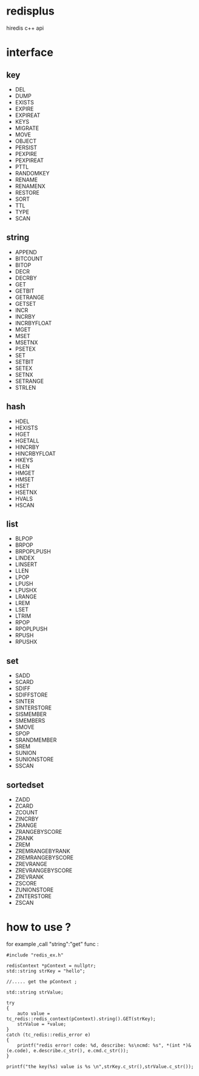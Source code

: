 
# redisplus
hiredis c++ api


# interface 

## key
- DEL
- DUMP
- EXISTS
- EXPIRE
- EXPIREAT
- KEYS
- MIGRATE
- MOVE
- OBJECT
- PERSIST
- PEXPIRE
- PEXPIREAT
- PTTL
- RANDOMKEY
- RENAME
- RENAMENX
- RESTORE
- SORT
- TTL
- TYPE
- SCAN

## string
- APPEND
- BITCOUNT
- BITOP
- DECR
- DECRBY
- GET
- GETBIT
- GETRANGE
- GETSET
- INCR
- INCRBY
- INCRBYFLOAT
- MGET
- MSET
- MSETNX
- PSETEX
- SET
- SETBIT
- SETEX
- SETNX
- SETRANGE
- STRLEN

## hash
- HDEL
- HEXISTS
- HGET
- HGETALL
- HINCRBY
- HINCRBYFLOAT
- HKEYS
- HLEN
- HMGET
- HMSET
- HSET
- HSETNX
- HVALS
- HSCAN

## list
- BLPOP
- BRPOP
- BRPOPLPUSH
- LINDEX
- LINSERT
- LLEN
- LPOP
- LPUSH
- LPUSHX
- LRANGE
- LREM
- LSET
- LTRIM
- RPOP
- RPOPLPUSH
- RPUSH
- RPUSHX

## set
- SADD
- SCARD
- SDIFF
- SDIFFSTORE
- SINTER
- SINTERSTORE
- SISMEMBER
- SMEMBERS
- SMOVE
- SPOP
- SRANDMEMBER
- SREM
- SUNION
- SUNIONSTORE
- SSCAN

## sortedset
- ZADD
- ZCARD
- ZCOUNT
- ZINCRBY
- ZRANGE
- ZRANGEBYSCORE
- ZRANK
- ZREM
- ZREMRANGEBYRANK
- ZREMRANGEBYSCORE
- ZREVRANGE
- ZREVRANGEBYSCORE
- ZREVRANK
- ZSCORE
- ZUNIONSTORE
- ZINTERSTORE
- ZSCAN

# how to use ?

for example  ,call "string":"get" func :
~~~
#include "redis_ex.h"

redisContext *pContext = nullptr;
std::string strKey = "hello";

//..... get the pContext ;

std::string strValue;

try
{
    auto value = tc_redis::redis_context(pContext).string().GET(strKey);
    strValue = *value;
}
catch (tc_redis::redis_error e)
{
    printf("redis error! code: %d, describe: %s\ncmd: %s", *(int *)&(e.code), e.describe.c_str(), e.cmd.c_str());
}

printf("the key(%s) value is %s \n",strKey.c_str(),strValue.c_str());
~~~
